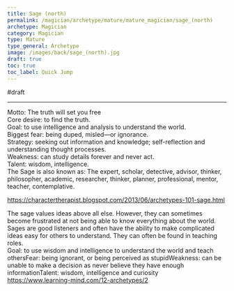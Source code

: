 ```yaml
---
title: Sage (north)
permalink: /magician/archetype/mature/mature_magician/sage_(north)
archetype: Magician
category: Magician
type: Mature
type_general: Archetype
image: /images/back/sage_(north).jpg
draft: true
toc: true
toc_label: Quick Jump
---
```

#draft   
  
---  
Motto: The truth will set you free  
Core desire: to find the truth.  
Goal: to use intelligence and analysis to understand the world.  
Biggest fear: being duped, misled—or ignorance.  
Strategy: seeking out information and knowledge; self-reflection and understanding thought processes.  
Weakness: can study details forever and never act.  
Talent: wisdom, intelligence.  
The Sage is also known as: The expert, scholar, detective, advisor, thinker, philosopher, academic, researcher, thinker, planner, professional, mentor, teacher, contemplative.  
   
https://charactertherapist.blogspot.com/2013/06/archetypes-101-sage.html  
  
The sage values ideas above all else. However, they can sometimes become frustrated at not being able to know everything about the world. Sages are good listeners and often have the ability to make complicated ideas easy for others to understand. They can often be found in teaching roles.  
Goal: to use wisdom and intelligence to understand the world and teach othersFear: being ignorant, or being perceived as stupidWeakness: can be unable to make a decision as never believe they have enough informationTalent: wisdom, intelligence and curiosity   
https://www.learning-mind.com/12-archetypes/2
